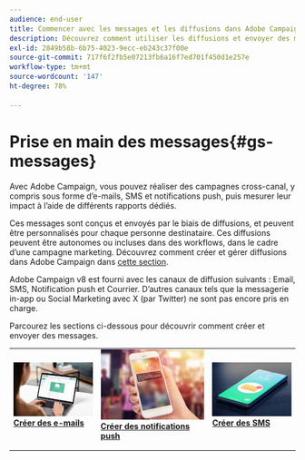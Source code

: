 ```yaml
---
audience: end-user
title: Commencer avec les messages et les diffusions dans Adobe Campaign Web
description: Découvrez comment utiliser les diffusions et envoyer des messages à l’aide de Campaign Web.
exl-id: 2849b58b-6b75-4023-9ecc-eb243c37f00e
source-git-commit: 717f6f2fb5e07213fb6a16f7ed701f450d1e257e
workflow-type: tm+mt
source-wordcount: '147'
ht-degree: 78%

---
```


# Prise en main des messages{#gs-messages}

Avec Adobe Campaign, vous pouvez réaliser des campagnes cross-canal, y compris sous forme d’e-mails, SMS et notifications push, puis mesurer leur impact à l’aide de différents rapports dédiés.

Ces messages sont conçus et envoyés par le biais de diffusions, et peuvent être personnalisés pour chaque personne destinataire. Ces diffusions peuvent être autonomes ou incluses dans des workflows, dans le cadre d’une campagne marketing. Découvrez comment créer et gérer diffusions dans Adobe Campaign dans [cette section](gs-deliveries.md).

Adobe Campaign v8 est fourni avec les canaux de diffusion suivants : Email, SMS, Notification push et Courrier. D’autres canaux tels que la messagerie in-app ou Social Marketing avec X (par Twitter) ne sont pas encore pris en charge.

Parcourez les sections ci-dessous pour découvrir comment créer et envoyer des messages.

<table style="table-layout:fixed">
    <tr style="border: 0;">
    <td>
    <a href="../email/create-email.md">
    <img alt="E-mail" src="assets/do-not-localize/email.jpg">
    </a>
    <div><a href="../email/create-email.md"><strong>Créer des e-mails</strong>
    </div>
    <p>
    </td>
    <td>
    <a href="../push/create-push.md">
      <img alt="Notifications push" src="assets/do-not-localize/push.jpg">
    </a>
    <div>
    <a href="../push/gs-push.md"><strong>Créer des notifications push</strong></a>
    </div>
    <p>
    </td>
    <td>
    <a href="../sms/create-sms.md">
      <img alt="SMS" src="assets/do-not-localize/sms.jpg">
    </a>
    <div>
    <a href="../sms/create-sms.md"><strong>Créer des SMS</strong></a>
    </div>
    <p>
    </td>
    </tr>
    </table>

